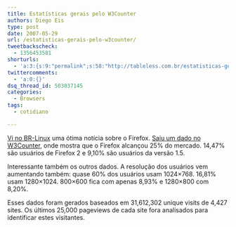 ```yaml
---
title: Estatísticas gerais pelo W3Counter
authors: Diego Eis
type: post
date: 2007-05-29
url: /estatisticas-gerais-pelo-w3counter/
tweetbackscheck:
  - 1356453581
shorturls:
  - 'a:3:{s:9:"permalink";s:58:"http://tableless.com.br/estatisticas-gerais-pelo-w3counter";s:7:"tinyurl";s:26:"http://tinyurl.com/3h9tw9a";s:4:"isgd";s:19:"http://is.gd/CiM03q";}'
twittercomments:
  - 'a:0:{}'
dsq_thread_id: 503037145
categories:
  - Browsers
tags:
  - cotidiano

---
```

[Vi no BR-Linux][1] uma ótima notícia sobre o Firefox. [Saiu um dado no W3Counter][2], onde mostra que o Firefox alcançou 25% do mercado. 14,47% são usuários de Firefox 2 e 9,10% são usuários da versão 1.5.

Interessante também os outros dados. A resolução dos usuários vem aumentando também: quase 60% dos usuários usam 1024&#215;768. 16,81% usam 1280&#215;1024. 800&#215;600 fica com apenas 8,93% e 1280&#215;800 com 8,20%.

Esses dados foram gerados baseados em 31,612,302 unique visits de 4,427 sites. Os últimos 25,000 pageviews de cada site fora analisados para identificar estes visitantes.

 [1]: http://br-linux.org/linux/firefox-alcancou-25-do-mercado-de-navegadores
 [2]: http://www.w3counter.com/globalstats.php?date=2007-05-20